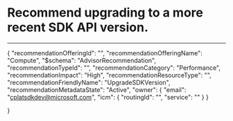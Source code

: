 <properties
          pageTitle="Upgrade to the latest SDK version"
          description ="Send a recommendation that the user should update their SDK version to the most recent majorr version."
          authors="adsandor"
          ms.author="cplatsdkdev"
          articleId=""
          selfHelpType="advisorRecommendationMetadata"
          cloudEnvironments="Public"
          ownershipId=""
/>

# Recommend upgrading to a more recent SDK API version.
---
{ 
"recommendationOfferingId": "",
"recommendationOfferingName": "Compute",
"$schema": "AdvisorRecommendation",
"recommendationTypeId": "",
"recommendationCategory": "Performance", 
"recommendationImpact": "High",
"recommendationResourceType": "",
"recommendationFriendlyName": "UpgradeSDKVersion",
"recommendationMetadataState": "Active",
"owner": { "email": "cplatsdkdev@microsoft.com", 
          "icm": { "routingId": "",
                  "service": ""
                  }
        }

}
